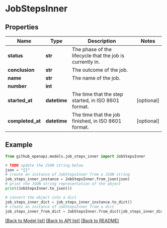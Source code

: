 # JobStepsInner


## Properties

Name | Type | Description | Notes
------------ | ------------- | ------------- | -------------
**status** | **str** | The phase of the lifecycle that the job is currently in. | 
**conclusion** | **str** | The outcome of the job. | 
**name** | **str** | The name of the job. | 
**number** | **int** |  | 
**started_at** | **datetime** | The time that the step started, in ISO 8601 format. | [optional] 
**completed_at** | **datetime** | The time that the job finished, in ISO 8601 format. | [optional] 

## Example

```python
from github_openapi.models.job_steps_inner import JobStepsInner

# TODO update the JSON string below
json = "{}"
# create an instance of JobStepsInner from a JSON string
job_steps_inner_instance = JobStepsInner.from_json(json)
# print the JSON string representation of the object
print(JobStepsInner.to_json())

# convert the object into a dict
job_steps_inner_dict = job_steps_inner_instance.to_dict()
# create an instance of JobStepsInner from a dict
job_steps_inner_from_dict = JobStepsInner.from_dict(job_steps_inner_dict)
```
[[Back to Model list]](../README.md#documentation-for-models) [[Back to API list]](../README.md#documentation-for-api-endpoints) [[Back to README]](../README.md)


